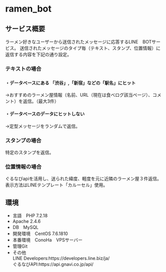 <h1>ramen_bot</h1>

<h2>サービス概要</h2>
ラーメン好きなユーザーから送信されたメッセージに応答するLINE　BOTサービス。
送信されたメッセージのタイプ毎（テキスト、スタンプ、位置情報）に返信する内容を下記の通り設定。
<h3>テキストの場合<h3>
<h4>・データベースにある 「渋谷」,「新宿」などの「駅名」にヒット</h4>
 ->おすすめのラーメン屋情報（名前、URL（現在は食べログ該当ページ）、コメント）を返信。（最大3件）
<h4>・データベースのデータにヒットしない</h4>
 ->定型メッセージをランダムで返信。
<h3>スタンプの場合</h3>
特定のスタンプを返信。
<h3>位置情報の場合</h3>
ぐるなびapiを活用し、送られた緯度、軽度を元に近隣のラーメン屋３件返信。
表示方法はLINEテンプレート「カルーセル」使用。

<h2>環境</h2>
<ul>
<li>言語　PHP 7.2.18</li>
<li>Apache 2.4.6</li>
<li>DB　MySQL</li>
<li>開発環境　CentOS 7.6.1810</li>
<li>本番環境　ConoHa　VPSサーバー</li>
<li>管理Git</li>
<li>その他</li>
 LINE Developers:https://developers.line.biz/ja/
 <br>
 ぐるなびAPI:https://api.gnavi.co.jp/api/
</ul>
